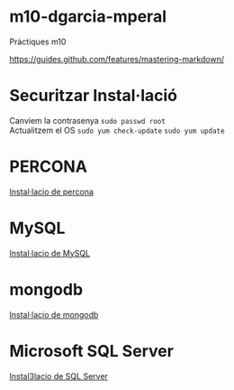 # m10-dgarcia-mperal
Pràctiques m10

https://guides.github.com/features/mastering-markdown/

# Securitzar Instal·lació
Canviem la contrasenya
```sudo passwd root```<br>
Actualitzem el OS
```sudo yum check-update```
```sudo yum update```

# PERCONA
[Instal·lacio de percona](https://github.com/mperalsapa/m10-dgarcia-mperal/blob/master/PERCONA.md)

# MySQL
[Instal·lacio de MySQL](https://github.com/mperalsapa/m10-dgarcia-mperal/blob/master/MySQL.md)

# mongodb
[Instal·lacio de mongodb](https://github.com/mperalsapa/m10-dgarcia-mperal/blob/master/mongodb.md)

# Microsoft SQL Server
[Instal3lacio de SQL Server](https://github.com/mperalsapa/m10-dgarcia-mperal/blob/master/Microsoft_SQL_Server.md)
